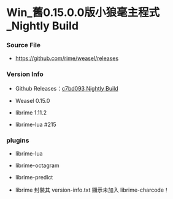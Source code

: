 # Win_舊0.15.0.0版小狼毫主程式_Nightly Build

### Source File

- https://github.com/rime/weasel/releases

### Version Info

- Github Releases：[c7bd093 Nightly Build](連結失效)

- Weasel 0.15.0

- librime 1.11.2

- librime-lua #215

### plugins

- librime-lua

- librime-octagram

- librime-predict

- librime 封裝其 version-info.txt 顯示未加入 librime-charcode！
